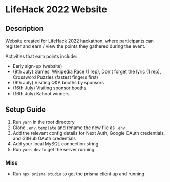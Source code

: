 # LifeHack 2022 Website

## Description

Website created for LifeHack 2022 hackathon, where participants can register and earn / view the points they gathered during the event.

Activities that earn points include:

- Early sign-up (website)
- (9th July) Games: Wikipedia Race (1 rep), Don't forget the lyric (1 rep), Crossword Puzzles (fastest fingers first)
- (9th July) Visiting Q&A booths by sponsors
- (16th July) Visiting sponsor booths
- (16th July) Kahoot winners

## Setup Guide

1. Run `yarn` in the root directory
2. Clone `.env.template` and rename the new file as `.env`
3. Add the relevant config details for Next Auth, Google OAuth credentials, and GitHub OAuth credentials
4. Add your local MySQL connection string
5. Run `yarn dev` to get the server running

### Misc

- Run `npx prisma studio` to get the prisma client up and running
